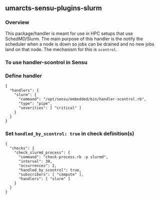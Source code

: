 ## umarcts-sensu-plugins-slurm

### Overview

This package/handler is meant for use in HPC setups that use SchedMD/Slurm. The main purpose of this handler is the notify the scheduler when a node is down so jobs can be drained and no new jobs land on that node. The mechanism for this is `scontrol`. 

### To use handler-scontrol in Sensu
### Define handler

```
{
  "handlers": {
    "slurm": {
      "command": "/opt/sensu/embedded/bin/handler-scontrol.rb",
      "type": "pipe",
      "severities": [ "critical" ]
    }
  }
}
```

### Set `handled_by_scontrol: true` in check definition(s)

```      
{
  "checks": {
    "check_slurmd_process": {
      "command": "check-process.rb -p slurmd",
      "interval": 30,
      "occurrences": 2,
      "handled_by_scontrol": true,
      "subscribers": [ "compute" ],
      "handlers": [ "slurm" ]
    }
  }
}
```
